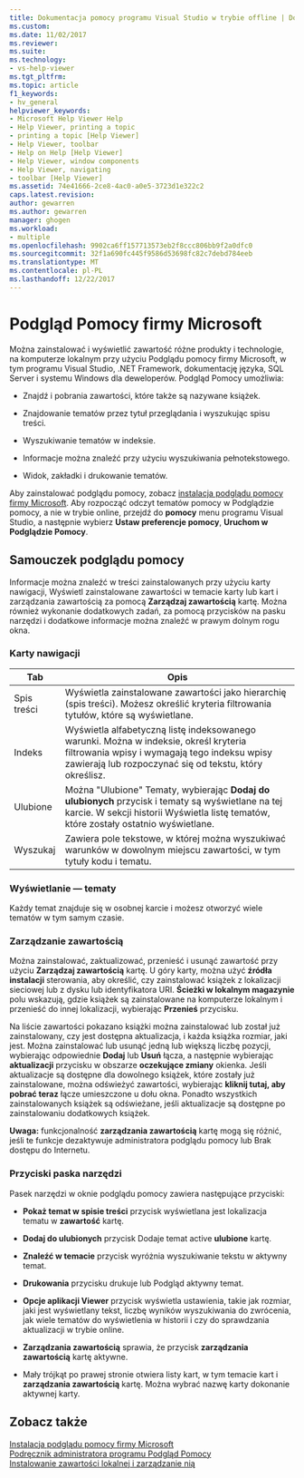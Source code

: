 ```yaml
---
title: Dokumentacja pomocy programu Visual Studio w trybie offline | Dokumentacja firmy Microsoft
ms.custom: 
ms.date: 11/02/2017
ms.reviewer: 
ms.suite: 
ms.technology:
- vs-help-viewer
ms.tgt_pltfrm: 
ms.topic: article
f1_keywords:
- hv_general
helpviewer_keywords:
- Microsoft Help Viewer Help
- Help Viewer, printing a topic
- printing a topic [Help Viewer]
- Help Viewer, toolbar
- Help on Help [Help Viewer]
- Help Viewer, window components
- Help Viewer, navigating
- toolbar [Help Viewer]
ms.assetid: 74e41666-2ce8-4ac0-a0e5-3723d1e322c2
caps.latest.revision: 
author: gewarren
ms.author: gewarren
manager: ghogen
ms.workload:
- multiple
ms.openlocfilehash: 9902ca6ff157713573eb2f8ccc806bb9f2a0dfc0
ms.sourcegitcommit: 32f1a690fc445f9586d53698fc82c7debd784eeb
ms.translationtype: MT
ms.contentlocale: pl-PL
ms.lasthandoff: 12/22/2017
---
```

# <a name="microsoft-help-viewer"></a>Podgląd Pomocy firmy Microsoft
Można zainstalować i wyświetlić zawartość różne produkty i technologie, na komputerze lokalnym przy użyciu Podglądu pomocy firmy Microsoft, w tym programu Visual Studio, .NET Framework, dokumentację języka, SQL Server i systemu Windows dla deweloperów. Podgląd Pomocy umożliwia:  

-   Znajdź i pobrania zawartości, które także są nazywane książek.  

-   Znajdowanie tematów przez tytuł przeglądania i wyszukując spisu treści.  

-   Wyszukiwanie tematów w indeksie.  

-   Informacje można znaleźć przy użyciu wyszukiwania pełnotekstowego.  

-   Widok, zakładki i drukowanie tematów.

Aby zainstalować podglądu pomocy, zobacz [instalacja podglądu pomocy firmy Microsoft](../ide/microsoft-help-viewer-installation.md). Aby rozpocząć odczyt tematów pomocy w Podglądzie pomocy, a nie w trybie online, przejdź do **pomocy** menu programu Visual Studio, a następnie wybierz **Ustaw preferencje pomocy**, **Uruchom w Podglądzie Pomocy**.

## <a name="help-viewer-tour"></a>Samouczek podglądu pomocy
Informacje można znaleźć w treści zainstalowanych przy użyciu karty nawigacji, Wyświetl zainstalowane zawartości w temacie karty lub kart i zarządzania zawartością za pomocą **Zarządzaj zawartością** kartę. Można również wykonanie dodatkowych zadań, za pomocą przycisków na pasku narzędzi i dodatkowe informacje można znaleźć w prawym dolnym rogu okna.

### <a name="navigation-tabs"></a>Karty nawigacji

|Tab|Opis|
|---|-----------|
|Spis treści|Wyświetla zainstalowane zawartości jako hierarchię (spis treści). Możesz określić kryteria filtrowania tytułów, które są wyświetlane.|
|Indeks|Wyświetla alfabetyczną listę indeksowanego warunki. Można w indeksie, określ kryteria filtrowania wpisy i wymagają tego indeksu wpisy zawierają lub rozpoczynać się od tekstu, który określisz.|
|Ulubione|Można "Ulubione" Tematy, wybierając **Dodaj do ulubionych** przycisk i tematy są wyświetlane na tej karcie. W sekcji historii Wyświetla listę tematów, które zostały ostatnio wyświetlane.|
|Wyszukaj|Zawiera pole tekstowe, w której można wyszukiwać warunków w dowolnym miejscu zawartości, w tym tytuły kodu i tematu.|

### <a name="viewing-topics"></a>Wyświetlanie — tematy
Każdy temat znajduje się w osobnej karcie i możesz otworzyć wiele tematów w tym samym czasie.

### <a name="managing-content"></a>Zarządzanie zawartością
Można zainstalować, zaktualizować, przenieść i usunąć zawartość przy użyciu **Zarządzaj zawartością** kartę. U góry karty, można użyć **źródła instalacji** sterowania, aby określić, czy zainstalować książek z lokalizacji sieciowej lub z dysku lub identyfikatora URI. **Ścieżki w lokalnym magazynie** polu wskazują, gdzie książek są zainstalowane na komputerze lokalnym i przenieść do innej lokalizacji, wybierając **Przenieś** przycisku.

Na liście zawartości pokazano książki można zainstalować lub został już zainstalowany, czy jest dostępna aktualizacja, i każda książka rozmiar, jaki jest. Można zainstalować lub usunąć jedną lub większą liczbę pozycji, wybierając odpowiednie **Dodaj** lub **Usuń** łącza, a następnie wybierając **aktualizacji** przycisku w obszarze **oczekujące zmiany** okienka. Jeśli aktualizacje są dostępne dla dowolnego książek, które zostały już zainstalowane, można odświeżyć zawartości, wybierając **kliknij tutaj, aby pobrać teraz** łącze umieszczone u dołu okna. Ponadto wszystkich zainstalowanych książek są odświeżane, jeśli aktualizacje są dostępne po zainstalowaniu dodatkowych książek.

**Uwaga:** funkcjonalność **zarządzania zawartością** kartę mogą się różnić, jeśli te funkcje dezaktywuje administratora podglądu pomocy lub Brak dostępu do Internetu.

### <a name="toolbar-buttons"></a>Przyciski paska narzędzi
Pasek narzędzi w oknie podglądu pomocy zawiera następujące przyciski:  

-   **Pokaż temat w spisie treści** przycisk wyświetlana jest lokalizacja tematu w **zawartość** kartę.  

-   **Dodaj do ulubionych** przycisk Dodaje temat active **ulubione** kartę.  

-   **Znaleźć w temacie** przycisk wyróżnia wyszukiwanie tekstu w aktywny temat.  

-   **Drukowania** przycisku drukuje lub Podgląd aktywny temat.  

-   **Opcje aplikacji Viewer** przycisk wyświetla ustawienia, takie jak rozmiar, jaki jest wyświetlany tekst, liczbę wyników wyszukiwania do zwrócenia, jak wiele tematów do wyświetlenia w historii i czy do sprawdzania aktualizacji w trybie online.  

-   **Zarządzania zawartością** sprawia, że przycisk **zarządzania zawartością** kartę aktywne.  

-   Mały trójkąt po prawej stronie otwiera listy kart, w tym temacie kart i **zarządzania zawartością** kartę. Można wybrać nazwę karty dokonanie aktywnej karty. 

## <a name="see-also"></a>Zobacz także
[Instalacja podglądu pomocy firmy Microsoft](../ide/microsoft-help-viewer-installation.md)  
[Podręcznik administratora programu Podgląd Pomocy](../ide/help-viewer-administrator-guide.md)  
[Instalowanie zawartości lokalnej i zarządzanie nią](../ide/install-and-manage-local-content.md)
